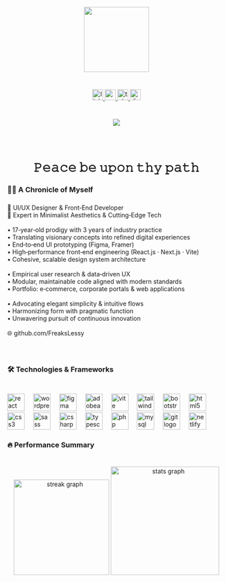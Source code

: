 <br clear="both">

<div align="center">
  <img height="150" src="https://media4.giphy.com/media/v1.Y2lkPTc5MGI3NjExajMyeDYxdHp4ZzR2eGg4MDlkbnQ5MjRiOTUwOWpoOHIxcGxrZDJvZCZlcD12MV9pbnRlcm5hbF9naWZfYnlfaWQmY3Q9Zw/WPA582F8b9ahbmY110/giphy.gif"  />
</div>

###

<br clear="both">

<div align="center">
  <a href="https://www.linkedin.com/in/mostafa-khazaei" target="_blank">
    <img src="https://img.shields.io/static/v1?message=LinkedIn&logo=linkedin&label=&color=0077B5&logoColor=white&labelColor=&style=for-the-badge" height="25" alt="linkedin logo"  />
  </a>
  <a href="https://www.youtube.com/@Freaksless" target="_blank">
    <img src="https://img.shields.io/static/v1?message=Youtube&logo=youtube&label=&color=FF0000&logoColor=white&labelColor=&style=for-the-badge" height="25" alt="youtube logo"  />
  </a>
  <a href="@FreaksLess" target="_blank">
    <img src="https://img.shields.io/static/v1?message=Telegram&logo=telegram&label=&color=2CA5E0&logoColor=white&labelColor=&style=for-the-badge" height="25" alt="telegram logo"  />
  </a>
  <a href="@freaksless" target="_blank">
    <img src="https://img.shields.io/static/v1?message=Discord&logo=discord&label=&color=7289DA&logoColor=white&labelColor=&style=for-the-badge" height="25" alt="discord logo"  />
  </a>
</div>

###

<br clear="both">

<div align="center">
  <img src="https://visitor-badge.laobi.icu/badge?page_id=FreaksLxss.FreaksLxss&left_color=purple&right_color=mediumpurple"  />
</div>

###

<br clear="both">

<h1 align="center">𝙿𝚎𝚊𝚌𝚎 𝚋𝚎 𝚞𝚙𝚘𝚗 𝚝𝚑𝚢 𝚙𝚊𝚝𝚑</h1>

###

<h3 align="left">👩‍💻  A Chronicle of Myself</h3>

###

<p align="left">🔷 UI/UX Designer & Front‑End Developer  <br>🔷 Expert in Minimalist Aesthetics & Cutting‑Edge Tech<br><br>• 17‑year‑old prodigy with 3 years of industry practice  <br>• Translating visionary concepts into refined digital experiences  <br>• End‑to‑end UI prototyping (Figma, Framer)  <br>• High‑performance front‑end engineering (React.js · Next.js · Vite)  <br>• Cohesive, scalable design system architecture  <br><br>• Empirical user research & data‑driven UX  <br>• Modular, maintainable code aligned with modern standards  <br>• Portfolio: e‑commerce, corporate portals & web applications  <br><br>• Advocating elegant simplicity & intuitive flows  <br>• Harmonizing form with pragmatic function  <br>• Unwavering pursuit of continuous innovation  <br><br>🌐 github.com/FreaksLessy</p>

###

<br clear="both">

<h3 align="left">🛠 Technologies & Frameworks</h3>

###

<br clear="both">

<div align="left">
  <img src="https://skillicons.dev/icons?i=react" height="40" alt="react logo"  />
  <img width="12" />
  <img src="https://skillicons.dev/icons?i=wordpress" height="40" alt="wordpress logo"  />
  <img width="12" />
  <img src="https://skillicons.dev/icons?i=figma" height="40" alt="figma logo"  />
  <img width="12" />
  <img src="https://skillicons.dev/icons?i=ae" height="40" alt="adobeaftereffects logo"  />
  <img width="12" />
  <img src="https://skillicons.dev/icons?i=vite" height="40" alt="vite logo"  />
  <img width="12" />
  <img src="https://skillicons.dev/icons?i=tailwind" height="40" alt="tailwindcss logo"  />
  <img width="12" />
  <img src="https://skillicons.dev/icons?i=bootstrap" height="40" alt="bootstrap logo"  />
  <img width="12" />
  <img src="https://skillicons.dev/icons?i=html" height="40" alt="html5 logo"  />
  <img width="12" />
  <img src="https://skillicons.dev/icons?i=css" height="40" alt="css3 logo"  />
  <img width="12" />
  <img src="https://skillicons.dev/icons?i=sass" height="40" alt="sass logo"  />
  <img width="12" />
  <img src="https://skillicons.dev/icons?i=cs" height="40" alt="csharp logo"  />
  <img width="12" />
  <img src="https://skillicons.dev/icons?i=ts" height="40" alt="typescript logo"  />
  <img width="12" />
  <img src="https://skillicons.dev/icons?i=php" height="40" alt="php logo"  />
  <img width="12" />
  <img src="https://skillicons.dev/icons?i=mysql" height="40" alt="mysql logo"  />
  <img width="12" />
  <img src="https://skillicons.dev/icons?i=git" height="40" alt="git logo"  />
  <img width="12" />
  <img src="https://skillicons.dev/icons?i=netlify" height="40" alt="netlify logo"  />
</div>

###

<h3 align="left">🔥   Performance Summary</h3>

###

<br clear="both">

<div align="center">
  <img src="https://streak-stats.demolab.com?user=FreaksLxss&locale=en&mode=daily&theme=react&hide_border=true&border_radius=5&order=3" height="220" alt="streak graph"  />
  <img src="https://github-readme-stats.vercel.app/api?username=FreaksLxss&hide_title=false&hide_rank=false&show_icons=true&include_all_commits=true&count_private=true&disable_animations=false&theme=react&locale=en&hide_border=true&order=1" height="250" alt="stats graph"  />
</div>

###

<br clear="both">



###
